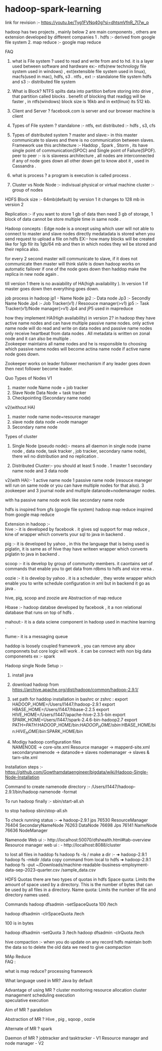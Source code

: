 # hadoop-spark-learning
link for revision :- https://youtu.be/Tyg1FVNq40g?si=dhtsmVfnR_7I7w_p

hadoop has two projects , mainly below 2 are main components , others are extension developed by different companies 
1 . hdfs :- derived from google file system 
2. map reduce  :- google map reduce 

FAQ
1. what is File system ?
used to read and write from  and to hd. it is a layer used between software and hardware  ex:- ntfs(new technology file system used in windows) , ext(extensible file system used in linux), macfs(used in mac), hdfs, s3 . 
ntfs , ext :- standalone file system 
hdfs and s3 :- distributed file system

2. What is Block?
NTFS spilts data into partition before storing  into drive , that partition called blocks . benefit of blocking that readigg will be faster  , in ntfs(windows) block size is 16kb and in ext(linux) its 512 kb.

3. Client and Server ?
 facebook.com is server and our browser machine is client 

4. Types of File system ?
standalone :- ntfs, ext 
distributed :- hdfs , s3, cfs

5. Types of distributed system ?
  master and slave:-  in this master communicate to slaves and there is no communication between slaves. Framework use this architecture :- Haddop , Spark , Storm  , its have single point of communication(SPOC) and Single point of Failure(SPOF).
  peer to peer :- is is slaveess architecture , all nodes are interconnected if any of node goes  down all other down get to know abot it , used in Cassandra .

6. what is process ?
 a program is execution is called process . 

7. Cluster vs Node 
Node :- indivisual physical or virtual machine 
cluster :- group of nodes 

HDFS Block size :- 64mb(default) by version 1  it changes to 128 mb in version 2 


Replication :- 
if you want to store 1 gb of data then need 3 gb of storage,  1 block of data cannot be store multiple time in same node  . 


Hadoop concepts :
 Edge node is a oncept using which user will not able to connect to master and slave nodes directly 
 medatadata is stored when you send request to upload a file on hdfs  EX:- how many blocks will be created like for 1gb filr its 1gb/64 mb and then in which nodes they wil be stored and their replica also. 

 for every 2 second master will communicate to slave, if it does not communicate then master will think slaVe is down
 hadoop works on automatic failover if one of the node goes down  then haddop make the replica in new node again . 

 till version 1 there is no avaiability of HA(high availability ). In version 1 if master goes down then everything goes down.

job process  in hadoop 
jp1 - Name Node 
jp2 :- Data node 
Jp3 :- Secondly Name Node 
Jp4 :- Job Tracker(v1) / Resoouce  manager(>v1)
jp5 :- Task Tracker(v1)/Node manager(>v1)
Jp4 and jP5 used in mapreduce


 how they implement HA(High availability) in version 2?
 in hadoop  they have active name nodes and  can have multiple passive name nodes. 
 only active name node will do read and write on data nodes and passive name nodes only receive heartbeat from data nodes .
 All metadata is written on zonal node and it can also be multiple  .  
 Zookeeper maintains all name nodes and he is responsible to choosing which passive name nodes will become actina name node if  active name node goes down.

 Zookeeper works on leader follower mechanism if any leader goes down then next follower become leader.


Quo Types of Nodes 
V1 
1. master  node 
Name node + job tracker 
2. Slave Node 
Data Node + task tracker
3. Checkpointing (Secondary name node)



v2(without HA)
1. master node 
name node+resource manager 
2. slave node 
 data node +node manager
3. Secondary name node



Types of cluster
1. Single Node (pseudo node):- means all daemon in single node (name node , data node, task tracker , job tracker, secondary name node), there wil no distribution and no replication .

2. Distributed Cluster:- you should at least 5 node . 1 master 1 secondary name node and 3 data node

v2(with HA):- 1 active name node 1 passive name node (resouce maneger will run on same node or you can have multiple nodes for that also). 3 zookeeper and 3 journal node and multiple datanode+nodemanager nodes.

with ha passive name node work like secondary name node


hdfs is  inspired from gfs (google file system)
hadoop map reduce inspired from google map reduce 



Extension  in hadoop :-  
hive :- it is developed  by facebook . it gives sql support  for map reduce , kine of wrapper which converts your sql to java in backend . 

pig :- it is developed by yahoo , in this the language that is being used is piglatin, it  is same as of hive thay have writeen wrapper which converts piglatin to java in backend . 

scoop :- it is develop by group of community  members. it caontains set of commands that enable you to get data from rdbms to hdfs and  vice versa . 

oozie :- it is develop by yahoo .  it  is a scheduler , they wrote wrapper which enable you to write schedule configuration in xml but in backend it go as java . 


hive, pig, scoop and zoozie are Abstraction of map reduce

Hbase :- hadoop databse developed by facebook , it a non relational database  that runs on top of hdfs . 

mahout:- it is a data sciene component in hadoop used in machine learning . 

flume:- it is a messaging queue 

haddop is loosely coupled framework , you can remove any abov componnets but core logic will work . it can be connect with non big data componenets ex :- spark 

Hadoop single Node Setup :- 
1. install java 
2. download hadoop from https://archive.apache.org/dist/hadoop/common/hadoop-2.9.1/
3. set path for haddop installation in bashrc or zshrc  :
export HADOOP_HOME=/Users/I1447/hadoop-2.9.1
export HBASE_HOME=/Users/I1447/hbase-2.2.5
export HIVE_HOME=/Users/I1447/apache-hive-2.3.5-bin
export SPARK_HOME=Users/I1447/spark-2.4.6-bin-hadoop2.7
export PATH=$PATH:$HADOOP_HOME/bin:$HADOOP_HOME/sbin:$HBASE_HOME/bin:$HIVE_HOME/bin:$SPARK_HOME/bin

4. Modigy hadoop configuration  files  
NAMENODE -> core-site.xml
Resource  manager -> mapperd-site.xml
secondarynamenode -> 
datanode-> slaves 
nodemanager  -> slaves & tarn-site.xml 

Installation steps :- https://github.com/Gowthamdataengineer/bigdata/wiki/Hadoop-Single-Node-Installation

Command to create namenode directory :- 
/Users/I1447/hadoop-2.9.1/bin/hadoop namenode -format

To run hadoop finally :- 
sbin/start-all.sh
<!--  to run haddop without entering local machine password again and again just add id_rsa.pub data in authorized_keys in .ssh folder -->

to stop hadoop 
sbin/stop-all.sh

To check running status :- 
➜  hadoop-2.9.1 jps
76530 ResourceManager
76404 SecondaryNameNode
76263 DataNode
76698 Jps
76141 NameNode
76636 NodeManager

Namenode Web ui :- http://localhost:50070/dfshealth.html#tab-overview
Resource manager web ui : - http://localhost:8088/cluster

to lost all files in haddop fs 
hadoop fs -ls /
make a dir :- 
➜  hadoop-2.9.1 hadoop fs -mkdir /data
copy command from local to hdfs 
➜  hadoop-2.9.1 hadoop fs -put ~/Downloads/machine-readable-business-employment-data-sep-2023-quarter.csv /sample_data.csv


HDFS Quotas
there are two types of quotas in hdfs 
Space quota: Limits the amount of space used by a directory. This is the number of bytes that can be used by all files in a directory.
Name quota: Limits the number of file and directory names used.

Commands 
hadoop dfsadmin -setSpaceQuota 100 /tech

hadoop dfsadmin -clrSpaceQuota /tech  

100 is in bytes 

hadoop dfsadmin -setQuota 3 /tech
hadoop dfsadmin -clrQuota /tech 


hive compaction :- when you do update on any record hdfs maintain both the data so to delete the old data we need to give caompaction 

MAp Reduce  
FAQ :

what is map reduce?
processing framework 

What language used in MR?
Java by default 

Advantage of using MR ?
cluster monitoring 
resource allocation 
cluster management 
scheduling 
execution  
speculative execution 

Aim of MR ?
parallelism

Abstraction of MR ?
Hive , pig , sqoop , oozie

Alternate of MR ?
spark  

Daemon of MR ?
jobtracker and tasktracker - V1
Resource manager and node manager - V2


